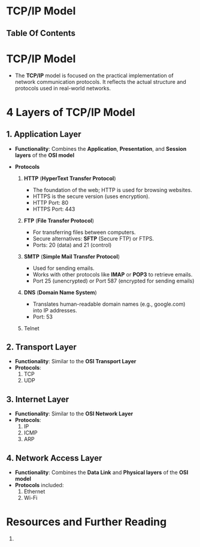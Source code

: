 # TCP/IP Model

## Table Of Contents

# TCP/IP Model

- The **TCP/IP** model is focused on the practical implementation of network communication protocols. It reflects the actual structure and protocols used in real-world networks.

# 4 Layers of TCP/IP Model

## 1. Application Layer

- **Functionality**: Combines the **Application**, **Presentation**, and **Session layers** of the **OSI model**
- **Protocols**

  1. **HTTP** (**HyperText Transfer Protocol**)

     - The foundation of the web; HTTP is used for browsing websites.
     - HTTPS is the secure version (uses encryption).
     - HTTP Port: 80
     - HTTPS Port: 443

  2. **FTP** (**File Transfer Protocol**)
     - For transferring files between computers.
     - Secure alternatives: **SFTP** (Secure FTP) or FTPS.
     - Ports: 20 (data) and 21 (control)
  3. **SMTP** (**Simple Mail Transfer Protocol**)

     - Used for sending emails.
     - Works with other protocols like **IMAP** or **POP3** to retrieve emails.
     - Port 25 (unencrypted) or Port 587 (encrypted for sending emails)

  4. **DNS** (**Domain Name System**)
     - Translates human-readable domain names (e.g., google.com) into IP addresses.
     - Port: 53
  5. Telnet

## 2. Transport Layer

- **Functionality**: Similar to the **OSI Transport Layer**
- **Protocols**:
  1. TCP
  2. UDP

## 3. Internet Layer

- **Functionality**: Similar to the **OSI Network Layer**
- **Protocols**:
  1. IP
  2. ICMP
  3. ARP

## 4. Network Access Layer

- **Functionality**: Combines the **Data Link** and **Physical layers** of the **OSI model**
- **Protocols** included:
  1. Ethernet
  2. Wi-Fi

# Resources and Further Reading

1.
